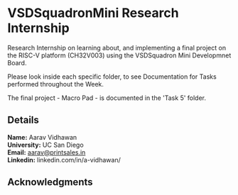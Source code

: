 # VSDSquadronMini Research Internship

Research Internship on learning about, and implementing a final project on the RISC-V platform (CH32V003) using the VSDSquadron Mini Developmnet Board.

Please look inside each specific folder, to see Documentation for Tasks performed throughout the Week.

The final project - Macro Pad - is documented in the 'Task 5' folder.

## Details
**Name:** Aarav Vidhawan \
**University:** UC San Diego \
**Email:** aarav@printsales.in \
**Linkedin:** linkedin.com/in/a-vidhawan/

## Acknowledgments
